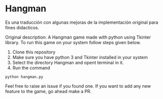 # Hangman
Es una traducción con algunas mejoras de la implementación original
para fines didacticos.

Original description:
A Hangman game made with python using Tkinter library.
To run this game on your system follow steps given below.
1. Clone this repository
2. Make sure you have python 3 and Tkinter installed in your system
3. Select the directory Hangman and opent terminal in it.
4. Run the command 
```shell
python hangman.py 
```

Feel free to raise an issue if you found one. If you want to add any new feature to the game, go ahead make a PR.
